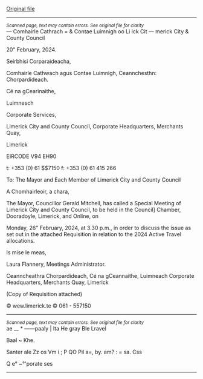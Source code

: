 [Original file](https://www.limerick.ie/sites/default/files/media/documents/2024-02/agenda-special-meeting-of-limerick-city-and-county-council-26th-february-2024.pdf)

---
*<small>Scanned page, text may contain errors. See original file for clarity</small>*  
— Comhairle Cathrach
= & Contae Luimnigh
oo Li ick Cit
— merick City
& County Council

20" February, 2024.

Seirbhisi Corparaideacha,

Comhairle Cathwach agus Contae Luimnigh,
Ceannchesthn: Chorpardideach.

Cé na gCearinaithe,

Luimnesch

Corporate Services,

Limerick City and County Council,
Corporate Headquarters,
Merchants Quay,

Limerick

EIRCODE V94 EH90

t: +353 (0) 61 $$7150
f: +353 (0) 61 415 266

To: The Mayor and Each Member of Limerick City and County Council

A Chomhairleoir, a chara,

The Mayor, Councillor Gerald Mitchell, has called a Special Meeting of Limerick City and
County Council, to be held in the Council] Chamber, Dooradoyle, Limerick, and Online, on

Monday, 26" February, 2024, at 3.30 p.m., in order to discuss the issue as set out in the
attached Requisition in relation to the 2024 Active Travel allocations.

Is mise le meas,

Laura Flannery,
Meetings Administrator.

Ceanncheathra Chorpardideach, Cé na gCeannaithe, Luimneach
Corporate Headquarters, Merchants Quay, Limerick

(Copy of Requisition attached)

© wew.limerick.te
© 061 - 557150


---
*<small>Scanned page, text may contain errors. See original file for clarity</small>*  
ae __ * ——paaly | lta He gray Ble Lravel

Baal ~ Khe.

Santer ale Zz os Vm
i ; P QO
Pil a=, by.
am? : = sa. Css

Q e°
~°'porate ses


---

